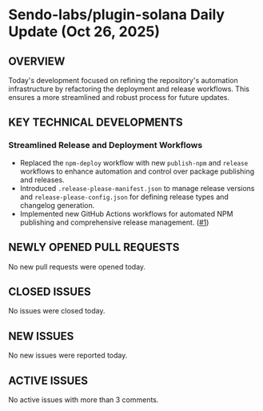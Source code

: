# Sendo-labs/plugin-solana Daily Update (Oct 26, 2025)
## OVERVIEW 
Today's development focused on refining the repository's automation infrastructure by refactoring the deployment and release workflows. This ensures a more streamlined and robust process for future updates.

## KEY TECHNICAL DEVELOPMENTS

### Streamlined Release and Deployment Workflows
*   Replaced the `npm-deploy` workflow with new `publish-npm` and `release` workflows to enhance automation and control over package publishing and releases.
*   Introduced `.release-please-manifest.json` to manage release versions and `release-please-config.json` for defining release types and changelog generation.
*   Implemented new GitHub Actions workflows for automated NPM publishing and comprehensive release management. ([#1](https://github.com/Sendo-labs/plugin-solana/pull/1))

## NEWLY OPENED PULL REQUESTS
No new pull requests were opened today.

## CLOSED ISSUES
No issues were closed today.

## NEW ISSUES
No new issues were reported today.

## ACTIVE ISSUES
No active issues with more than 3 comments.